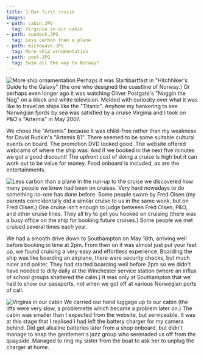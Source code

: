 ```yaml
---
title: 1:Our first cruise
images:
- path: cabin.JPG
  tag: Virginia in our cabin
- path: sundeck.JPG
  tag: Less carbon than a plane
- path: microwave.JPG
  tag: More ship ornamentation
- path: pool.JPG
  tag: Swim all the way to Norway?
---
```

![More ship ornamentation](microwave.JPG)
Perhaps it was Slartibartfast in "Hitchhiker's Guide to the Galaxy" (the one who designed the coastline of Norway.) Or perhaps even longer ago it was watching Oliver Postgate's "Noggin the Nog" on a black and white television. Melded with curiosity over what it was like to travel on ships like the "Titanic". Anyhow my hankering to see Norwegian fjords by sea was satisfied by a cruise Virginia and I took on P&O's "Artemis" in May 2007.

We chose the "Artemis" because it was child-free rather than my weakness for David Rudkin's "Artemis 81". There seemed to be some suitable cultural events on board. The promotion DVD looked good. The website offered webcams of where the ship was. And if we booked in the next five minutes we got a good discount! The upfront cost of doing a cruise is high but it can work out to be value for money. Food onboard is included, as are the entertainments.

![Less carbon than a plane](sundeck.JPG)
In the run-up to the cruise we discovered how many people we knew had been on cruises. Very hard nowadays to do something no-one has done before. Some people swore by Fred Olsen (my parents coincidentally did a similar cruise to us in the same week, but on Fred Olsen.) One cruise isn't enough to judge between Fred Olsen, P&O, and other cruise lines. They all try to get you hooked on cruising (there was a busy office on the ship for booking future cruises.) Some people we met cruised several times each year.

We had a smooth drive down to Southampton on May 18th, arriving well before booking in time at 2pm. From then on it was almost just put your feet up, we found cruising a very easy and effortless experience. Boarding the ship was like boarding an airplane, there were security checks, but much nicer and politer. They had started boarding well before 2pm so we didn't have needed to dilly dally at the Winchester service station (where an influx of school groups shattered the calm.) It was only at Southampton that we had to show our passports, not when we got off at various Norwegian ports of call.

![Virginia in our cabin](cabin.JPG)
We carried our hand luggage up to our cabin (the lifts were very slow, a problemette which became a problem later on.) The cabin was smaller than I expected from the website, but serviceable. It was at this stage that I realised I had left the battery charger for my camera behind. Did get alkaline batteries later from a shop onboard, but didn't manage to snap the gentlemen's jazz group who serenaded us off from the quayside. Managed to ring my sister from the boat to ask her to unplug the charger at home.

